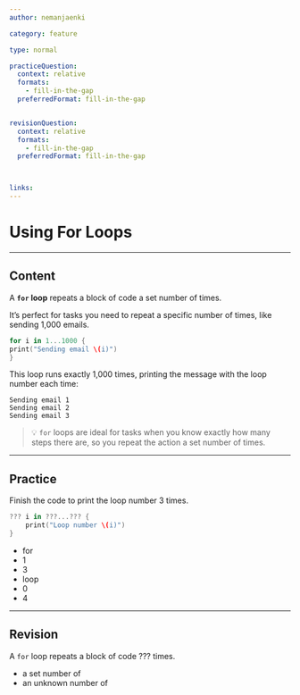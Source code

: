 ```yaml
---
author: nemanjaenki

category: feature

type: normal

practiceQuestion:
  context: relative
  formats:
    - fill-in-the-gap
  preferredFormat: fill-in-the-gap


revisionQuestion:
  context: relative
  formats:
    - fill-in-the-gap
  preferredFormat: fill-in-the-gap



links:
---
```


# Using For Loops

---
## Content

A **`for` loop** repeats a block of code a set number of times.

It’s perfect for tasks you need to repeat a specific number of times, like sending 1,000 emails.

  ```swift
for i in 1...1000 {
  print("Sending email \(i)")
}
  ```

This loop runs exactly 1,000 times, printing the message with the loop number each time:

```
Sending email 1
Sending email 2
Sending email 3
```

> 💡 `for` loops are ideal for tasks when you know exactly how many steps there are, so you repeat the action a set number of times.
---
## Practice

Finish the code to print the loop number 3 times.

```swift
??? i in ???...??? {
    print("Loop number \(i)")
}
```

- for
- 1
- 3
- loop
- 0
- 4

---
## Revision

A `for` loop repeats a block of code ??? times.

- a set number of
- an unknown number of

